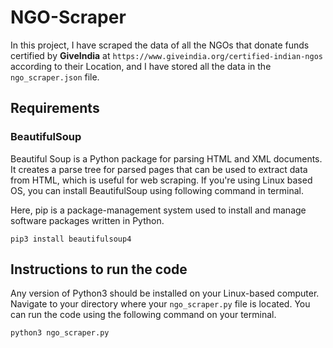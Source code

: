 # NGO-Scraper

In this project, I have scraped the data of all the NGOs that donate funds certified by **GiveIndia** at `https://www.giveindia.org/certified-indian-ngos` according to their Location, and I have stored all the data in the `ngo_scraper.json` file.

## Requirements

### BeautifulSoup

Beautiful Soup is a Python package for parsing HTML and XML documents. It creates a parse tree for parsed pages that can be used to extract data from HTML, which is useful for web scraping. If you're using Linux based OS, you can install BeautifulSoup using following command in terminal.

Here, pip is a package-management system used to install and manage software packages written in Python.
```sudo apt-get update && sudo apt-get install python3-pip
pip3 install beautifulsoup4
```

## Instructions to run the code

Any version of Python3 should be installed on your Linux-based computer. Navigate to your directory where your `ngo_scraper.py` file is located. You can run the code using the following command on your terminal.

`python3 ngo_scraper.py`
